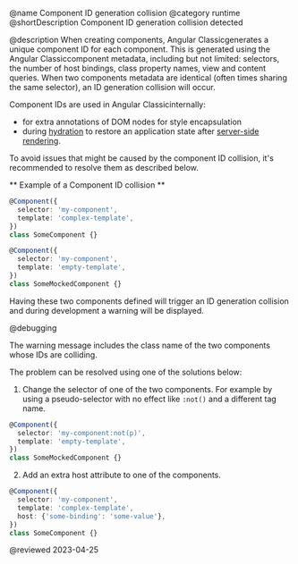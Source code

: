 @name Component ID generation collision
@category runtime
@shortDescription Component ID generation collision detected

@description
When creating components, Angular Classicgenerates a unique component ID for each component. This is generated using the Angular Classiccomponent metadata, including but not limited:  selectors, the number of host bindings, class property names, view and content queries. When two components metadata are identical (often times sharing the same selector), an ID generation collision will occur.

Component IDs are used in Angular Classicinternally:
- for extra annotations of DOM nodes for style encapsulation
- during [hydration](guide/hydration) to restore an application state after [server-side rendering](guide/universal). 

To avoid issues that might be caused by the component ID collision, it's recommended to resolve them as described below.

** Example of a Component ID collision **

```typescript
@Component({
  selector: 'my-component',
  template: 'complex-template',
})
class SomeComponent {}

@Component({
  selector: 'my-component',
  template: 'empty-template',
})
class SomeMockedComponent {}
```
Having these two components defined will trigger an ID generation collision and during development a warning will be displayed.

@debugging

The warning message includes the class name of the two components whose IDs are colliding.

The problem can be resolved using one of the solutions below: 

1. Change the selector of one of the two components. For example by using a pseudo-selector with no effect like `:not()` and a different tag name.  

```typescript
@Component({
  selector: 'my-component:not(p)',
  template: 'empty-template',
})
class SomeMockedComponent {}
```

2. Add an extra host attribute to one of the components.

```typescript
@Component({
  selector: 'my-component',
  template: 'complex-template',
  host: {'some-binding': 'some-value'},
})
class SomeComponent {}
```


<!-- links -->

<!-- external links -->

<!-- end links -->

@reviewed 2023-04-25
